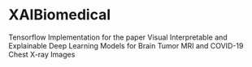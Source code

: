 # XAIBiomedical
Tensorflow Implementation for the paper  Visual Interpretable and Explainable Deep Learning Models for Brain Tumor MRI and COVID-19 Chest X-ray Images
